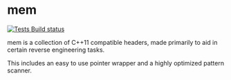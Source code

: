 # mem
[![Tests Build status](https://ci.appveyor.com/api/projects/status/81uujm7atdjy5odx?svg=true)](https://ci.appveyor.com/project/0x1F9F1/mem)

mem is a collection of C++11 compatible headers, made primarily to aid in certain reverse engineering tasks.

This includes an easy to use pointer wrapper and a highly optimized pattern scanner.
